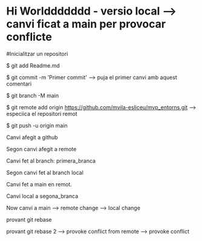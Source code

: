 # Hi Worlddddddd - versio local --> canvi ficat a main per provocar conflicte

#Inicialitzar un repositori

$ git add Readme.md

$ git commit -m 'Primer commit'  --> puja el primer canvi amb aquest comentari

$ git branch -M main

$ git remote add origin https://github.com/mvila-esliceu/mvp_entorns.git  --> especiica el repositori remot

$ git push -u origin main


Canvi afegit a github


Segon canvi afegit a remote



Canvi fet al branch: primera_branca

Segon canvi fet al branch local




Canvi fet a main en remot.

Canvi local a segona_branca


Now canvi a main --> remote change
                 --> local change

provant git rebase

provant git rebase 2 --> provoke conflict from remote
                     --> provoke conflict
